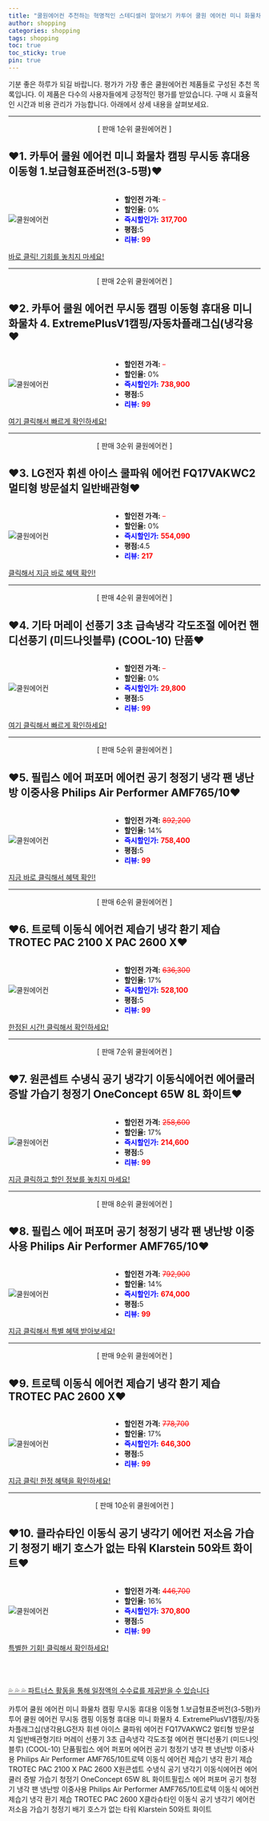 ```yaml
---
title: "쿨원에어컨 추천하는 혁명적인 스테디셀러 알아보기 카투어 쿨원 에어컨 미니 화물차"
author: shopping
categories: shopping
tags: shopping
toc: true
toc_sticky: true
pin: true
---
```

기분 좋은 하루가 되길 바랍니다. 평가가 가장 좋은 쿨원에어컨 제품들로 구성된 추천 목록입니다. 이 제품은 다수의 사용자들에게 긍정적인 평가를 받았습니다. 구매 시 효율적인 시간과 비용 관리가 가능합니다. 아래에서 상세 내용을 살펴보세요.

---
<p class="toplist" style="margin: 0 auto; display: block; width: fit-content;">[ 판매 1순위 쿨원에어컨 ]</p>

<h2><strong>❤️1. 카투어 쿨원 에어컨 미니 화물차 캠핑 무시동 휴대용 이동형 1.보급형표준버전(3-5평)❤️</strong></h2>

<div style="display: flex; align-items: center;">
    <div style="flex: 0.4;">
        <img src="https://thumbnail9.coupangcdn.com/thumbnails/remote/230x230ex/image/vendor_inventory/4048/f13533c5bf9239d99a9cf5363e8ae4d76755c42c65438983aa7ba7ce8b83.jpg" alt="쿨원에어컨" style="max-width: 100%;">
    </div>
    <div style="flex: 0.6; margin-left: 10px;">
        <ul>
            <li><strong>할인전 가격:</strong> <del style="color: red;">-</del></li>
            <li><strong>할인율:</strong> 0%</li>
            <li><span style='color:blue'><strong>즉시할인가:</strong></span> <span style='color:red'><strong>317,700</strong></span></li>
            <li><strong>평점:</strong>5</li>
            <li><span style='color:blue'><strong>리뷰:</strong></span> <span style='color:red'><strong>99</strong></span></li>
        </ul>
    </div>
</div>
<div class="center">
    <a href="https://selin100587001.github.io?lptag=AF9450613&subid=githubio&pageKey=8206448895&traceid=V0-153&itemId=23541238268&vendorItemId=90493291891" class="myButton">
        바로 클릭! 기회를 놓치지 마세요!
    </a>
</div>


---
<p class="toplist" style="margin: 0 auto; display: block; width: fit-content;">[ 판매 2순위 쿨원에어컨 ]</p>

<h2><strong>❤️2. 카투어 쿨원 에어컨 무시동 캠핑 이동형 휴대용 미니 화물차 4. ExtremePlusV1캠핑/자동차플래그십(냉각용❤️</strong></h2>

<div style="display: flex; align-items: center;">
    <div style="flex: 0.4;">
        <img src="https://thumbnail10.coupangcdn.com/thumbnails/remote/230x230ex/image/vendor_inventory/29c4/e8d39cbe503a158dfb8ce9bff6b2c316871a6f4b26c48f0cf3c6286d28a5.jpg" alt="쿨원에어컨" style="max-width: 100%;">
    </div>
    <div style="flex: 0.6; margin-left: 10px;">
        <ul>
            <li><strong>할인전 가격:</strong> <del style="color: red;">-</del></li>
            <li><strong>할인율:</strong> 0%</li>
            <li><span style='color:blue'><strong>즉시할인가:</strong></span> <span style='color:red'><strong>738,900</strong></span></li>
            <li><strong>평점:</strong>5</li>
            <li><span style='color:blue'><strong>리뷰:</strong></span> <span style='color:red'><strong>99</strong></span></li>
        </ul>
    </div>
</div>
<div class="center">
    <a href="https://selin100587001.github.io?lptag=AF9450613&subid=githubio&pageKey=8194919109&traceid=V0-153&itemId=23466715549&vendorItemId=90493294188" class="myButton">
        여기 클릭해서 빠르게 확인하세요!
    </a>
</div>


---
<p class="toplist" style="margin: 0 auto; display: block; width: fit-content;">[ 판매 3순위 쿨원에어컨 ]</p>

<h2><strong>❤️3. LG전자 휘센 아이스 쿨파워 에어컨 FQ17VAKWC2 멀티형 방문설치 일반배관형❤️</strong></h2>

<div style="display: flex; align-items: center;">
    <div style="flex: 0.4;">
        <img src="https://thumbnail9.coupangcdn.com/thumbnails/remote/230x230ex/image/vendor_inventory/ab34/7f6d3cbd23eb2aaedc2f9c4255f516cd22543c0bd37d4449548e9acbafb4.jpg" alt="쿨원에어컨" style="max-width: 100%;">
    </div>
    <div style="flex: 0.6; margin-left: 10px;">
        <ul>
            <li><strong>할인전 가격:</strong> <del style="color: red;">-</del></li>
            <li><strong>할인율:</strong> 0%</li>
            <li><span style='color:blue'><strong>즉시할인가:</strong></span> <span style='color:red'><strong>554,090</strong></span></li>
            <li><strong>평점:</strong>4.5</li>
            <li><span style='color:blue'><strong>리뷰:</strong></span> <span style='color:red'><strong>217</strong></span></li>
        </ul>
    </div>
</div>
<div class="center">
    <a href="https://selin100587001.github.io?lptag=AF9450613&subid=githubio&pageKey=5202203118&traceid=V0-153&itemId=7252954194&vendorItemId=89279199935" class="myButton">
        클릭해서 지금 바로 혜택 확인!
    </a>
</div>


---
<p class="toplist" style="margin: 0 auto; display: block; width: fit-content;">[ 판매 4순위 쿨원에어컨 ]</p>

<h2><strong>❤️4. 기타 머레이 선풍기 3초 급속냉각 각도조절 에어컨 핸디선풍기 (미드나잇블루) (COOL-10) 단품❤️</strong></h2>

<div style="display: flex; align-items: center;">
    <div style="flex: 0.4;">
        <img src="https://thumbnail9.coupangcdn.com/thumbnails/remote/230x230ex/image/vendor_inventory/2c60/f780dfc260f0ea7783dbfe4730f1a7b1bf04bdceb8b0814b286bc3dea219.png" alt="쿨원에어컨" style="max-width: 100%;">
    </div>
    <div style="flex: 0.6; margin-left: 10px;">
        <ul>
            <li><strong>할인전 가격:</strong> <del style="color: red;">-</del></li>
            <li><strong>할인율:</strong> 0%</li>
            <li><span style='color:blue'><strong>즉시할인가:</strong></span> <span style='color:red'><strong>29,800</strong></span></li>
            <li><strong>평점:</strong>5</li>
            <li><span style='color:blue'><strong>리뷰:</strong></span> <span style='color:red'><strong>99</strong></span></li>
        </ul>
    </div>
</div>
<div class="center">
    <a href="https://selin100587001.github.io?lptag=AF9450613&subid=githubio&pageKey=8187138119&traceid=V0-153&itemId=23415373813&vendorItemId=90699743087" class="myButton">
        여기 클릭해서 빠르게 확인하세요!
    </a>
</div>


---
<p class="toplist" style="margin: 0 auto; display: block; width: fit-content;">[ 판매 5순위 쿨원에어컨 ]</p>

<h2><strong>❤️5. 필립스 에어 퍼포머 에어컨 공기 청정기 냉각 팬 냉난방 이중사용 Philips Air Performer AMF765/10❤️</strong></h2>

<div style="display: flex; align-items: center;">
    <div style="flex: 0.4;">
        <img src="https://thumbnail6.coupangcdn.com/thumbnails/remote/230x230ex/image/vendor_inventory/824f/f958c347065efbbdd8a90f9e9e66a63736caa0ac3c4e62cd509a8b32afb3.jpg" alt="쿨원에어컨" style="max-width: 100%;">
    </div>
    <div style="flex: 0.6; margin-left: 10px;">
        <ul>
            <li><strong>할인전 가격:</strong> <del style="color: red;">892,200</del></li>
            <li><strong>할인율:</strong> 14%</li>
            <li><span style='color:blue'><strong>즉시할인가:</strong></span> <span style='color:red'><strong>758,400</strong></span></li>
            <li><strong>평점:</strong>5</li>
            <li><span style='color:blue'><strong>리뷰:</strong></span> <span style='color:red'><strong>99</strong></span></li>
        </ul>
    </div>
</div>
<div class="center">
    <a href="https://selin100587001.github.io?lptag=AF9450613&subid=githubio&pageKey=8137074860&traceid=V0-153&itemId=23115780998&vendorItemId=90148984158" class="myButton">
        지금 바로 클릭해서 혜택 확인!
    </a>
</div>


---
<p class="toplist" style="margin: 0 auto; display: block; width: fit-content;">[ 판매 6순위 쿨원에어컨 ]</p>

<h2><strong>❤️6. 트로텍 이동식 에어컨 제습기 냉각 환기 제습 TROTEC PAC 2100 X PAC 2600 X❤️</strong></h2>

<div style="display: flex; align-items: center;">
    <div style="flex: 0.4;">
        <img src="https://thumbnail10.coupangcdn.com/thumbnails/remote/230x230ex/image/vendor_inventory/90bf/a1b730620fabed6632a34fae44b719c2ce3e3482b110165e03678c672571.jpg" alt="쿨원에어컨" style="max-width: 100%;">
    </div>
    <div style="flex: 0.6; margin-left: 10px;">
        <ul>
            <li><strong>할인전 가격:</strong> <del style="color: red;">636,300</del></li>
            <li><strong>할인율:</strong> 17%</li>
            <li><span style='color:blue'><strong>즉시할인가:</strong></span> <span style='color:red'><strong>528,100</strong></span></li>
            <li><strong>평점:</strong>5</li>
            <li><span style='color:blue'><strong>리뷰:</strong></span> <span style='color:red'><strong>99</strong></span></li>
        </ul>
    </div>
</div>
<div class="center">
    <a href="https://selin100587001.github.io?lptag=AF9450613&subid=githubio&pageKey=8137006800&traceid=V0-153&itemId=23115560097&vendorItemId=90148766714" class="myButton">
        한정된 시간! 클릭해서 확인하세요!
    </a>
</div>


---
<p class="toplist" style="margin: 0 auto; display: block; width: fit-content;">[ 판매 7순위 쿨원에어컨 ]</p>

<h2><strong>❤️7. 원콘셉트 수냉식 공기 냉각기 이동식에어컨 에어쿨러 증발 가습기 청정기 OneConcept 65W 8L 화이트❤️</strong></h2>

<div style="display: flex; align-items: center;">
    <div style="flex: 0.4;">
        <img src="https://thumbnail6.coupangcdn.com/thumbnails/remote/230x230ex/image/vendor_inventory/a310/b2804f0fcf5e269eea14cfce591027f0c6476c99c2453a633f131917b16d.jpg" alt="쿨원에어컨" style="max-width: 100%;">
    </div>
    <div style="flex: 0.6; margin-left: 10px;">
        <ul>
            <li><strong>할인전 가격:</strong> <del style="color: red;">258,600</del></li>
            <li><strong>할인율:</strong> 17%</li>
            <li><span style='color:blue'><strong>즉시할인가:</strong></span> <span style='color:red'><strong>214,600</strong></span></li>
            <li><strong>평점:</strong>5</li>
            <li><span style='color:blue'><strong>리뷰:</strong></span> <span style='color:red'><strong>99</strong></span></li>
        </ul>
    </div>
</div>
<div class="center">
    <a href="https://selin100587001.github.io?lptag=AF9450613&subid=githubio&pageKey=8136937170&traceid=V0-153&itemId=23115258453&vendorItemId=90148487424" class="myButton">
        지금 클릭하고 할인 정보를 놓치지 마세요!
    </a>
</div>


---
<p class="toplist" style="margin: 0 auto; display: block; width: fit-content;">[ 판매 8순위 쿨원에어컨 ]</p>

<h2><strong>❤️8. 필립스 에어 퍼포머 공기 청정기 냉각 팬 냉난방 이중사용 Philips Air Performer AMF765/10❤️</strong></h2>

<div style="display: flex; align-items: center;">
    <div style="flex: 0.4;">
        <img src="https://thumbnail8.coupangcdn.com/thumbnails/remote/230x230ex/image/vendor_inventory/dbf3/7c65558b1ee4d38b1ead5688c2c05f0791bd1210cae6cded69bc38d28e1c.jpg" alt="쿨원에어컨" style="max-width: 100%;">
    </div>
    <div style="flex: 0.6; margin-left: 10px;">
        <ul>
            <li><strong>할인전 가격:</strong> <del style="color: red;">792,900</del></li>
            <li><strong>할인율:</strong> 14%</li>
            <li><span style='color:blue'><strong>즉시할인가:</strong></span> <span style='color:red'><strong>674,000</strong></span></li>
            <li><strong>평점:</strong>5</li>
            <li><span style='color:blue'><strong>리뷰:</strong></span> <span style='color:red'><strong>99</strong></span></li>
        </ul>
    </div>
</div>
<div class="center">
    <a href="https://selin100587001.github.io?lptag=AF9450613&subid=githubio&pageKey=8137053884&traceid=V0-153&itemId=23115713199&vendorItemId=90148917059" class="myButton">
        지금 클릭해서 특별 혜택 받아보세요!
    </a>
</div>


---
<p class="toplist" style="margin: 0 auto; display: block; width: fit-content;">[ 판매 9순위 쿨원에어컨 ]</p>

<h2><strong>❤️9. 트로텍 이동식 에어컨 제습기 냉각 환기 제습 TROTEC PAC 2600 X❤️</strong></h2>

<div style="display: flex; align-items: center;">
    <div style="flex: 0.4;">
        <img src="https://thumbnail6.coupangcdn.com/thumbnails/remote/230x230ex/image/vendor_inventory/6919/41b966e381a36304692c69f7e175ede0575b1445c9bff7d6da9af866d7da.jpg" alt="쿨원에어컨" style="max-width: 100%;">
    </div>
    <div style="flex: 0.6; margin-left: 10px;">
        <ul>
            <li><strong>할인전 가격:</strong> <del style="color: red;">778,700</del></li>
            <li><strong>할인율:</strong> 17%</li>
            <li><span style='color:blue'><strong>즉시할인가:</strong></span> <span style='color:red'><strong>646,300</strong></span></li>
            <li><strong>평점:</strong>5</li>
            <li><span style='color:blue'><strong>리뷰:</strong></span> <span style='color:red'><strong>99</strong></span></li>
        </ul>
    </div>
</div>
<div class="center">
    <a href="https://selin100587001.github.io?lptag=AF9450613&subid=githubio&pageKey=8137017985&traceid=V0-153&itemId=23115597069&vendorItemId=90148775060" class="myButton">
        지금 클릭! 한정 혜택을 확인하세요!
    </a>
</div>


---
<p class="toplist" style="margin: 0 auto; display: block; width: fit-content;">[ 판매 10순위 쿨원에어컨 ]</p>

<h2><strong>❤️10. 클라슈타인 이동식 공기 냉각기 에어컨 저소음 가습기 청정기 배기 호스가 없는 타워 Klarstein 50와트 화이트❤️</strong></h2>

<div style="display: flex; align-items: center;">
    <div style="flex: 0.4;">
        <img src="https://thumbnail7.coupangcdn.com/thumbnails/remote/230x230ex/image/vendor_inventory/38c0/6ee75f4fefe649135f5465fff3410d4ae0aa8baaad9f21e543a5b36a3d4b.jpg" alt="쿨원에어컨" style="max-width: 100%;">
    </div>
    <div style="flex: 0.6; margin-left: 10px;">
        <ul>
            <li><strong>할인전 가격:</strong> <del style="color: red;">446,700</del></li>
            <li><strong>할인율:</strong> 16%</li>
            <li><span style='color:blue'><strong>즉시할인가:</strong></span> <span style='color:red'><strong>370,800</strong></span></li>
            <li><strong>평점:</strong>5</li>
            <li><span style='color:blue'><strong>리뷰:</strong></span> <span style='color:red'><strong>99</strong></span></li>
        </ul>
    </div>
</div>
<div class="center">
    <a href="https://selin100587001.github.io?lptag=AF9450613&subid=githubio&pageKey=8136987996&traceid=V0-153&itemId=23115485541&vendorItemId=90148692503" class="myButton">
        특별한 기회! 클릭해서 확인하세요!
    </a>
</div>

<br><br><br>[💦 💦 💦 파트너스 활동을 통해 일정액의 수수료를 제공받을 수 있습니다](https://link.coupang.com/a/bcpT2c)<br><br>카투어 쿨원 에어컨 미니 화물차 캠핑 무시동 휴대용 이동형 1.보급형표준버전(3-5평)카투어 쿨원 에어컨 무시동 캠핑 이동형 휴대용 미니 화물차 4. ExtremePlusV1캠핑/자동차플래그십(냉각용LG전자 휘센 아이스 쿨파워 에어컨 FQ17VAKWC2 멀티형 방문설치 일반배관형기타 머레이 선풍기 3초 급속냉각 각도조절 에어컨 핸디선풍기 (미드나잇블루) (COOL-10) 단품필립스 에어 퍼포머 에어컨 공기 청정기 냉각 팬 냉난방 이중사용 Philips Air Performer AMF765/10트로텍 이동식 에어컨 제습기 냉각 환기 제습 TROTEC PAC 2100 X PAC 2600 X원콘셉트 수냉식 공기 냉각기 이동식에어컨 에어쿨러 증발 가습기 청정기 OneConcept 65W 8L 화이트필립스 에어 퍼포머 공기 청정기 냉각 팬 냉난방 이중사용 Philips Air Performer AMF765/10트로텍 이동식 에어컨 제습기 냉각 환기 제습 TROTEC PAC 2600 X클라슈타인 이동식 공기 냉각기 에어컨 저소음 가습기 청정기 배기 호스가 없는 타워 Klarstein 50와트 화이트